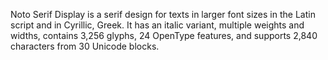 Noto Serif Display is a serif design for texts in larger font sizes in the Latin script and in Cyrillic, Greek. It has an italic variant, multiple weights and widths, contains 3,256 glyphs, 24 OpenType features, and supports 2,840 characters from 30 Unicode blocks.